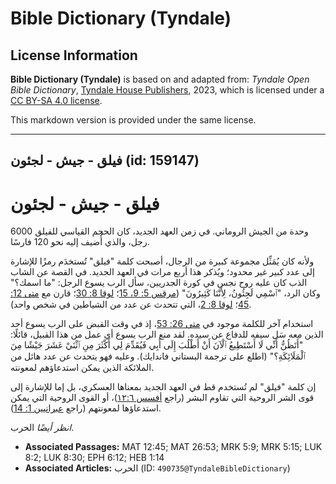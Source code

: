 # Bible Dictionary (Tyndale)

## License Information

**Bible Dictionary (Tyndale)** is based on and adapted from: _Tyndale Open Bible Dictionary_, [Tyndale House Publishers](https://tyndaleopenresources.com/), 2023, which is licensed under a [CC BY-SA 4.0 license](https://creativecommons.org/licenses/by-sa/4.0/legalcode.en).

This markdown version is provided under the same license.



--------------------------------

## فيلق - جيش - لجئون (id: 159147)

فيلق \- جيش \- لجئون
====================

وحدة من الجيش الروماني. في زمن العهد الجديد، كان الحجم القياسي للفيلق 6000 رجل، والذي أُضيف إليه نحو 120 فارسًا.

ولأنه كان يُمَثِّل مجموعة كبيرة من الرجال، أصبحت كلمة "فيلق" تُستخدَم رمزًا للإشارة إلى عدد كبير غير محدود؛ ويُذكر هذا أربع مرات في العهد الجديد. في القصة عن الشاب الذب كان عليه روح نجس في كورة الجدريين، سأل الرب يسوع الرجل: "ما اسمك؟" وكان الرد، "ٱسْمِي لَجِئُونُ، لِأَنَّنَا كَثِيرُونَ" ([مرقس 5: 9، 15](https://ref.ly/Mark5:9)؛ [لوقا 8: 30](https://ref.ly/Luke8:30)؛ قارن مع [متى 12: 45](https://ref.ly/Matt12:45)؛ [لوقا 8: 2](https://ref.ly/Luke8:2)، التي تتحدث عن عدد من الشياطين في شخص واحد).

استخدام آخر للكلمة موجود في [متى 26: 53](https://ref.ly/Matt26:53)، إذ في وقت القبض على الرب يسوع أحد الذين معه سَل سيفه للدفاع عن سيده. لقد منع الرب يسوع أي عمل من هذا القبيل، قائلًا: "أَتَظُنُّ أَنِّي لَا أَسْتَطِيعُ ٱلْآنَ أَنْ أَطْلُبَ إِلَى أَبِي فَيُقَدِّمَ لِي أَكْثَرَ مِنِ ٱثْنَيْ عَشَرَ جَيْشًا مِنَ ٱلْمَلَائِكَةِ؟" (اطلع على ترجمة البستاني فاندايك). وعليه فهو يتحدث عن عدد هائل من الملائكة الذين يمكن استدعاؤهم لمعونته.

إن كلمة "فيلق" لم تُستخدم قط في العهد الجديد بمعناها العسكري، بل إما للإشارة إلى قوى الشر الروحية التي تقاوم البشر (راجع [أفسس ١٢:٦](https://ref.ly/Eph6:12))، أو القوى الروحية التي يمكن استدعاؤها لمعونتهم (راجع [عبرانيين 1: 14](https://ref.ly/Heb1:14)).

*انظر أيضًا* الحرب.

* **Associated Passages:** MAT 12:45; MAT 26:53; MRK 5:9; MRK 5:15; LUK 8:2; LUK 8:30; EPH 6:12; HEB 1:14
* **Associated Articles:** الحرب (ID: `490735@TyndaleBibleDictionary`)

